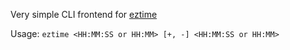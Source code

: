 Very simple CLI frontend for [eztime](https://pub.dev/packages/eztime)

Usage: `eztime <HH:MM:SS or HH:MM> [+, -] <HH:MM:SS or HH:MM>`

